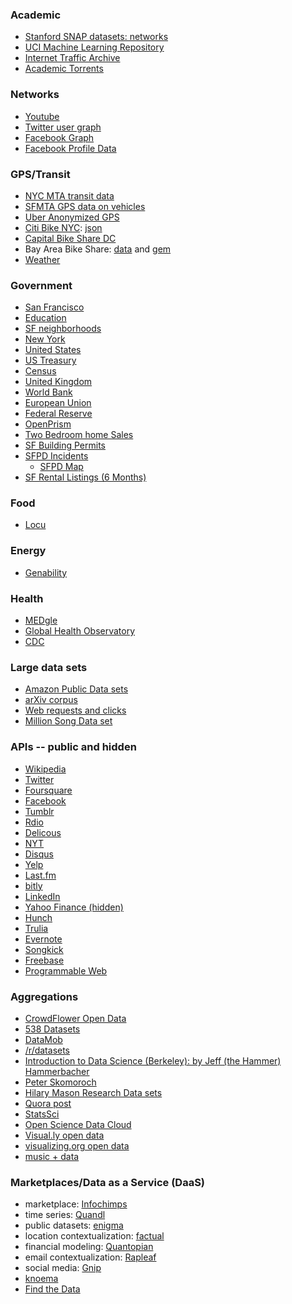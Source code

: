 ### Academic
* [Stanford SNAP datasets: networks](https://snap.stanford.edu/data/index.html)
* [UCI Machine Learning Repository](http://archive.ics.uci.edu/ml/)
* [Internet Traffic Archive](http://ita.ee.lbl.gov/html/traces.html)
* [Academic Torrents](http://academictorrents.com/)

### Networks
* [Youtube](http://netsg.cs.sfu.ca/youtubedata/)
* [Twitter user graph](http://an.kaist.ac.kr/traces/WWW2010.html)
* [Facebook Graph](http://konect.uni-koblenz.de/networks/facebook-sg)
* [Facebook Profile Data](http://mypersonality.org/wiki/doku.php?id=download_databases)

### GPS/Transit
* [NYC MTA transit data](http://www.mta.info/developers/download.html)
* [SFMTA GPS data on vehicles](https://data.sfgov.org/Transportation/Raw-AVL-GPS-data/5fk7-ivit)
* [Uber Anonymized GPS](http://www.infochimps.com/datasets/uber-anonymized-gps-logs)
* [Citi Bike NYC](http://citibikenyc.com/system-data): [json](http://appservices.citibikenyc.com/data2/stations.php)
* [Capital Bike Share DC](http://capitalbikeshare.com/system-data)
* Bay Area Bike Share: [data](http://bayareabikeshare.com/stations/json) and [gem](http://blog.zackshapiro.com/bikeshare-a-ruby-gem-for-interacting-with-bay-area-bike-share)
* [Weather](http://www.wunderground.com/history/airport/KSFO/2014/1/6/DailyHistory.html)

### Government
* [San Francisco](https://data.sfgov.org/)
* [Education](https://www.edsurge.com/n/2014-01-21-education-datapalooza)
* [SF neighborhoods](https://data.sfgov.org/Service-Requests-311-/Neighborhoods/ejmn-jyk6)
* [New York](https://nycopendata.socrata.com/)
* [United States](http://www.data.gov/)
* [US Treasury](http://treasury.io/)
* [Census](http://www2.census.gov/)
* [United Kingdom](http://data.gov.uk/)
* [World Bank](http://data.worldbank.org/)
* [European Union](http://publicdata.eu/)
* [Federal Reserve](http://research.stlouisfed.org/fred2/)
* [OpenPrism](http://openprism.thomaslevine.com/)
* [Two Bedroom home Sales](https://data.sfgov.org/Public-Health/Two-Bedroom-Home-Sales-from-2012-in-San-Francisco-/bw6b-qwhv)
* [SF Building Permits](http://sfdbi.org/building-permits-filed-and-issued) 
* [SFPD Incidents](http://www.datasf.org/page.php?page=tou&return_url=/datafiles/download.php?file=sfpd_incidents)
    * [SFPD Map](http://sf-police.org/index.aspx?page=868)
* [SF Rental Listings (6 Months)](https://data.sfgov.org/Public-Health/San-Francisco-Rental-Listings-06-2012-12-2012/c2ie-3fuy)

### Food
* [Locu](https://locu.com/)

### Energy
* [Genability](genability.com/toolbox/)

### Health
* [MEDgle](http://medgle.com/)
* [Global Health Observatory](http://apps.who.int/gho/data/view.main)
* [CDC](https://data.cdc.gov/)

### Large data sets
* [Amazon Public Data sets](http://aws.amazon.com/publicdatasets/)
* [arXiv corpus](http://arxiv.org/help/bulk_data_s3#src)
* [Web requests and clicks](http://cnets.indiana.edu/groups/nan/webtraffic/click-dataset)
* [Million Song Data set](http://labrosa.ee.columbia.edu/millionsong/)

### APIs -- public and hidden
* [Wikipedia](http://meta.wikimedia.org/wiki/Wikidata)
* [Twitter](https://dev.twitter.com/)
* [Foursquare](https://developer.foursquare.com/)
* [Facebook](https://developers.facebook.com/docs/reference/apis/)
* [Tumblr](http://www.tumblr.com/docs/en/api/v2)
* [Rdio](http://developer.rdio.com/)
* [Delicous](https://delicious.com/developers)
* [NYT](http://developer.nytimes.com/docs)
* [Disqus](http://disqus.com/api/docs/)
* [Yelp](http://www.yelp.com/developers/documentation)
* [Last.fm](http://www.last.fm/api)
* [bitly](http://dev.bitly.com/)
* [LinkedIn](https://developer.linkedin.com/apis)
* [Yahoo Finance (hidden)](http://greenido.wordpress.com/2009/12/22/yahoo-finance-hidden-api/)
* [Hunch](http://hunch.com/developers/v1/)
* [Trulia](http://developer.trulia.com/)
* [Evernote](http://dev.evernote.com/documentation/cloud/)
* [Songkick](http://www.songkick.com/developer/)
* [Freebase](http://www.freebase.com/)
* [Programmable Web](http://www.programmableweb.com/)

### Aggregations
* [CrowdFlower Open Data](https://crowdflower.com/open-data-library)
* [538 Datasets](https://github.com/fivethirtyeight/data)
* [DataMob](http://datamob.org/datasets/tag/machine-learning)
* [/r/datasets](http://www.reddit.com/r/datasets)
* [Introduction to Data Science (Berkeley): by Jeff (the Hammer) Hammerbacher](http://www.quora.com/Jeff-Hammerbacher/Introduction-to-Data-Science-Data-Sets)
* [Peter Skomoroch](http://www.datawrangling.com/some-datasets-available-on-the-web)
* [Hilary Mason Research Data sets](https://bitly.com/bundles/hmason/1)
* [Quora post](http://www.quora.com/Data/Where-can-I-find-large-datasets-open-to-the-public)
* [StatsSci](http://www.statsci.org/datasets.html)
* [Open Science Data Cloud](https://www.opensciencedatacloud.org/publicdata/)
* [Visual.ly open data](http://blog.visual.ly/data-sources/)
* [visualizing.org open data](http://www.visualizing.org/data/browse)
* [music + data](http://musicdatascience.com/)

### Marketplaces/Data as a Service (DaaS)
* marketplace: [Infochimps](http://www.infochimps.com/datasets)
* time series: [Quandl](http://www.quandl.com/)
* public datasets: [enigma](http://enigma.io/)
* location contextualization: [factual](http://www.factual.com/)
* financial modeling: [Quantopian](https://www.quantopian.com/)
* email contextualization: [Rapleaf](http://www.rapleaf.com/why-rapleaf/)
* social media: [Gnip](http://gnip.com/)
* [knoema](http://knoema.com/)
* [Find the Data](http://www.findthedata.org/)
